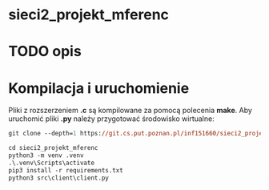 # sieci2_projekt_mferenc

  

# TODO opis

  

# Kompilacja i uruchomienie

Pliki z rozszerzeniem **.c** są kompilowane za pomocą polecenia **make**.
Aby uruchomić pliki **.py** należy przygotować środowisko wirtualne:
``` ps
git clone --depth=1 https://git.cs.put.poznan.pl/inf151660/sieci2_projekt_mferenc

cd sieci2_projekt_mferenc
python3 -m venv .venv
.\.venv\Scripts\activate
pip3 install -r requirements.txt
python3 src\client\client.py
```